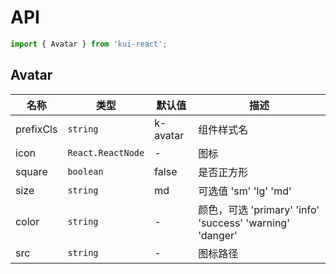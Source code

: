 # API

```jsx
import { Avatar } from 'kui-react';
```

## Avatar

| 名称      | 类型            | 默认值   | 描述                                                     |
| --------- | --------------- | -------- | -------------------------------------------------------- |
| prefixCls | `string`          | k-avatar | 组件样式名                                               |
| icon      | `React.ReactNode` | -        | 图标                                                     |
| square    | `boolean`         | false    | 是否正方形                                               |
| size      | `string`          | md       | 可选值 'sm' 'lg' 'md'                                    |
| color     | `string`          | -        | 颜色，可选 'primary' 'info' 'success' 'warning' 'danger' |
| src       | `string`          | -        | 图标路径                                                 |

